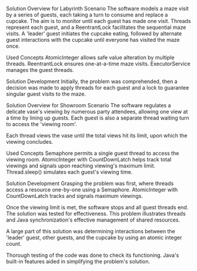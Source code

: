 Solution Overview for Labyrinth Scenario
The software models a maze visit by a series of guests, each taking a turn to consume and replace a cupcake. The aim is to monitor until each guest has made one visit. Threads represent each guest, and a ReentrantLock facilitates the sequential maze visits. A 'leader' guest initiates the cupcake eating, followed by alternate guest interactions with the cupcake until everyone has visited the maze once. 

Used Concepts
AtomicInteger allows safe value alteration by multiple threads. ReentrantLock ensures one-at-a-time maze visits. ExecutorService manages the guest threads.

Solution Development
Initially, the problem was comprehended, then a decision was made to apply threads for each guest and a lock to guarantee singular guest visits to the maze.

Solution Overview for Showroom Scenario
The software regulates a delicate vase's viewing by numerous party attendees, allowing one view at a time by lining up guests. Each guest is also a separate thread waiting turn to access the 'viewing room'. 

Each thread views the vase until the total views hit its limit, upon which the viewing concludes. 

Used Concepts
Semaphore permits a single guest thread to access the viewing room. AtomicInteger with CountDownLatch helps track total viewings and signals upon reaching viewing's maximum limit. Thread.sleep() simulates each guest's viewing time.

Solution Development
Grasping the problem was first, where threads access a resource one-by-one using a Semaphore. AtomicInteger with CountDownLatch tracks and signals maximum viewings.

Once the viewing limit is met, the software stops and all guest threads end. The solution was tested for effectiveness. This problem illustrates threads and Java synchronization's effective management of shared resources.

A large part of this solution was determining interactions between the 'leader' guest, other guests, and the cupcake by using an atomic integer count.

Thorough testing of the code was done to check its functioning. Java's built-in features aided in simplifying the problem's solution.
